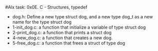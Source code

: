 #Alx task: 0x0E. C - Structures, typedef

* dog.h: Define a new type struct dog, and a new type dog_t as a new name for the type struct dog
* 1-init_dog.c: a function that initialize a variable of type struct dog
* 2-print_dog.c: a function that prints a struct dog
* 4-new_dog.c: a function that creates a new dog.
* 5-free_dog.c: a function that frees a struct of type dog

